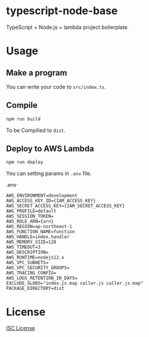 # typescript-node-base

TypeScript + Node.js + lambda project boilerplate.

# Usage

## Make a program
You can write your code to `src/index.ts`.

## Compile
```bash
npm run build
```

To be Compilied to `dist`.

## Deploy to AWS Lambda
```bash
npm run deploy
```

You can setting params in `.env` file.

.env
```env
AWS_ENVIRONMENT=development
AWS_ACCESS_KEY_ID={IAM_ACCESS_KEY}
AWS_SECRET_ACCESS_KEY={IAM_SECRET_ACCESS_KEY}
AWS_PROFILE=default
AWS_SESSION_TOKEN=
AWS_ROLE_ARN={arn}
AWS_REGION=ap-northeast-1
AWS_FUNCTION_NAME=function
AWS_HANDLE=index.handler
AWS_MEMORY_SIZE=128
AWS_TIMEOUT=3
AWS_DESCRIPTION=
AWS_RUNTIME=nodejs12.x
AWS_VPC_SUBNETS=
AWS_VPC_SECURITY_GROUPS=
AWS_TRACING_CONFIG=
AWS_LOGS_RETENTION_IN_DAYS=
EXCLUDE_GLOBS="index.js.map caller.js caller.js.map"
PACKAGE_DIRECTORY=dist
```



# License

[ISC License](./LICENSE)
